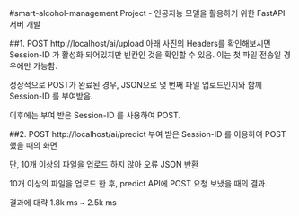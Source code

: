 #smart-alcohol-management Project - 인공지능 모델을 활용하기 위한 FastAPI 서버 개발

##1. POST http://localhost/ai/upload
아래 사진의 Headers를 확인해보시면 Session-ID 가 활성화 되어있지만 빈칸인 것을 확인할 수 있음. 이는 첫 파일 전송일 경우에만 가능함.

정상적으로 POST가 완료된 경우, JSON으로 몇 번째 파일 업로드인지와 함께 Session-ID 를 부여받음.

이후에는 부여 받은 Session-ID 를 사용하여 POST.

##2. POST http://localhost/ai/predict
부여 받은 Session-ID 를 이용하여 POST 했을 때의 화면

단, 10개 이상의 파일을 업로드 하지 않아 오류 JSON 반환

10개 이상의 파일을 업로드 한 후, predict API에 POST 요청 보냈을 때의 결과.

결과에 대략 1.8k ms ~ 2.5k ms
